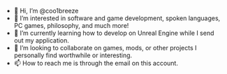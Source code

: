 - 👋 Hi, I’m @coo1breeze
- 👀 I’m interested in software and game development, spoken languages, PC games, philosophy, and much more!
- 🌱 I’m currently learning how to develop on Unreal Engine while I send out my application.
- 💞️ I’m looking to collaborate on games, mods, or other projects I personally find worthwhile or interesting.
- 📫 How to reach me is through the email on this account.

<!---
coo1breeze/coo1breeze is a ✨ special ✨ repository because its `README.md` (this file) appears on your GitHub profile.
You can click the Preview link to take a look at your changes.
--->
